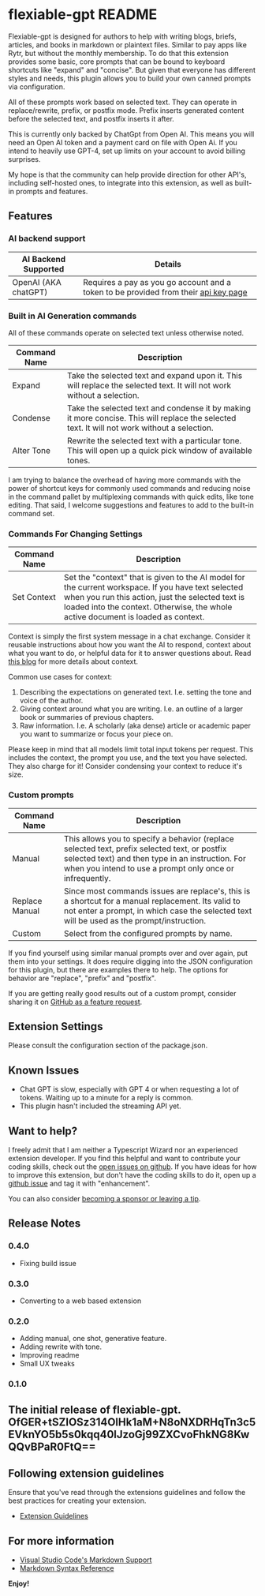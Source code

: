 # flexiable-gpt README

Flexiable-gpt is designed for authors to help with writing blogs, briefs, articles, and books in markdown or plaintext files.  Similar to pay apps like Rytr, but without the monthly membership. To do that this extension provides some basic, core prompts that can be bound to keyboard shortcuts like "expand" and "concise".  But given that everyone has different styles and needs, this plugin allows you to build your own canned prompts via configuration.  

All of these prompts work based on selected text.  They can operate in replace/rewrite, prefix, or postfix mode.  Prefix inserts generated content before the selected text, and postfix inserts it after. 

This is currently only backed by ChatGpt from Open AI.  This means you will need an Open AI token and a payment card on file with Open Ai.  If you intend to heavily use GPT-4, set up limits on your account to avoid billing surprises.  

My hope is that the community can help provide direction for other API's, including self-hosted ones, to integrate into this extension, as well as built-in prompts and features.  

## Features

### AI backend support

| AI Backend Supported | Details |
|---|---|
| OpenAI (AKA chatGPT) | Requires a pay as you go account and a token to be provided from their [api key page](https://platform.openai.com/account/api-keys) |



### Built in AI Generation commands

All of these commands operate on selected text unless otherwise noted.  

| Command Name | Description |
|----|---|
| Expand | Take the selected text and expand upon it.  This will replace the selected text.  It will not work without a selection. |
| Condense | Take the selected text and condense it by making it more concise.  This will replace the selected text.  It will not work without a selection. |
| Alter Tone | Rewrite the selected text with a particular tone.  This will open up a quick pick window of available tones. |

I am trying to balance the overhead of having more commands with the power of shortcut keys for commonly used commands and reducing noise in the command pallet by multiplexing commands with quick edits, like tone editing.  That said, I welcome suggestions and features to add to the built-in command set.  

### Commands For Changing Settings

| Command Name | Description |
|----|---|
| Set Context | Set the "context" that is given to the AI model for the current workspace.  If you have text selected when you run this action, just the selected text is loaded into the context.  Otherwise, the whole active document is loaded as context. |

Context is simply the first system message in a chat exchange.  Consider it reusable instructions about how you want the AI to respond, context about what you want to do, or helpful data for it to answer questions about.   Read [this blog](https://docs.kanaries.net/tutorials/ChatGPT/chatgpt-context-window#understanding-the-chatgpt-context-window) for more details about context. 

Common use cases for context:

1. Describing the expectations on generated text.  I.e. setting the tone and voice of the author.  
2. Giving context around what you are writing.   I.e. an outline of a larger book or summaries of previous chapters.
3. Raw information.  I.e. A scholarly (aka dense) article or academic paper you want to summarize or focus your piece on.

Please keep in mind that all models limit total input tokens per request.  This includes the context, the prompt you use, and the text you have selected.  They also charge for it! Consider condensing your context to reduce it's size.

### Custom prompts

| Command Name | Description |
|----|---|
| Manual |  This allows you to specify a behavior (replace selected text, prefix selected text, or postfix selected text) and then type in an instruction.  For when you intend to use a prompt only once or infrequently. |
| Replace Manual | Since most commands issues are replace's, this is a shortcut for a manual replacement.  Its valid to not enter a prompt, in which case the selected text will be used as the prompt/instruction. |
| Custom | Select from the configured prompts by name. |  

If you find yourself using similar manual prompts over and over again, put them into your settings. It does require digging into the JSON configuration for this plugin, but there are examples there to help.  The options for behavior are "replace", "prefix" and "postfix".  

If you are getting really good results out of a custom prompt, consider sharing it on [GitHub as a feature request](https://github.com/erik-helleren/flexiable-gpt/issues/new).  

## Extension Settings

Please consult the configuration section of the package.json.

## Known Issues

* Chat GPT is slow, especially with GPT 4 or when requesting a lot of tokens. Waiting up to a minute for a reply is common. 
* This plugin hasn't included the streaming API yet.

## Want to help?

I freely admit that I am neither a Typescript Wizard nor an experienced extension developer.  If you find this helpful and want to contribute your coding skills, check out the [open issues on github](https://github.com/erik-helleren/flexiable-gpt/issues).  If you have ideas for how to improve this extension, but don't have the coding skills to do it, open up a [github issue](https://github.com/erik-helleren/flexiable-gpt/issues) and tag it with "enhancement".  

You can also consider [becoming a sponsor or leaving a tip](https://ko-fi.com/erikhelleren).  

## Release Notes
### 0.4.0

* Fixing build issue

### 0.3.0

* Converting to a web based extension

### 0.2.0

* Adding manual, one shot, generative feature.
* Adding rewrite with tone.  
* Improving readme
* Small UX tweaks

### 0.1.0

The initial release of flexiable-gpt.
OfGER+tSZIOSz314OlHk1aM+N8oNXDRHqTn3c5EVknYO5b5s0kqq40lJzoGj99ZXCvoFhkNG8KwQQvBPaR0FtQ==
---

## Following extension guidelines

Ensure that you've read through the extensions guidelines and follow the best practices for creating your extension.

* [Extension Guidelines](https://code.visualstudio.com/api/references/extension-guidelines)

## For more information

* [Visual Studio Code's Markdown Support](http://code.visualstudio.com/docs/languages/markdown)
* [Markdown Syntax Reference](https://help.github.com/articles/markdown-basics/)

**Enjoy!**
